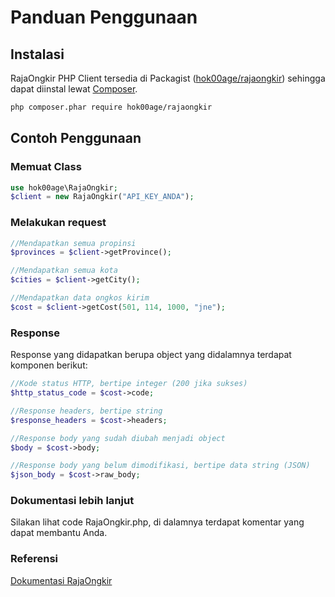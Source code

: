 # Panduan Penggunaan
## Instalasi
RajaOngkir PHP Client tersedia di Packagist ([hok00age/rajaongkir](https://packagist.org/packages/hok00age/rajaongkir)) sehingga dapat diinstal lewat [Composer](http://getcomposer.org/).
```bash
php composer.phar require hok00age/rajaongkir
```
## Contoh Penggunaan
### Memuat Class
```php
use hok00age\RajaOngkir;
$client = new RajaOngkir("API_KEY_ANDA");
```
### Melakukan request
```php
//Mendapatkan semua propinsi
$provinces = $client->getProvince();

//Mendapatkan semua kota
$cities = $client->getCity();

//Mendapatkan data ongkos kirim
$cost = $client->getCost(501, 114, 1000, "jne");
```
### Response
Response yang didapatkan berupa object yang didalamnya terdapat komponen berikut:
```php
//Kode status HTTP, bertipe integer (200 jika sukses)
$http_status_code = $cost->code;

//Response headers, bertipe string
$response_headers = $cost->headers;

//Response body yang sudah diubah menjadi object
$body = $cost->body;

//Response body yang belum dimodifikasi, bertipe data string (JSON)
$json_body = $cost->raw_body;
```
### Dokumentasi lebih lanjut
Silakan lihat code RajaOngkir.php, di dalamnya terdapat komentar yang dapat membantu Anda.
### Referensi
[Dokumentasi RajaOngkir](http://rajaongkir.com/dokumentasi)